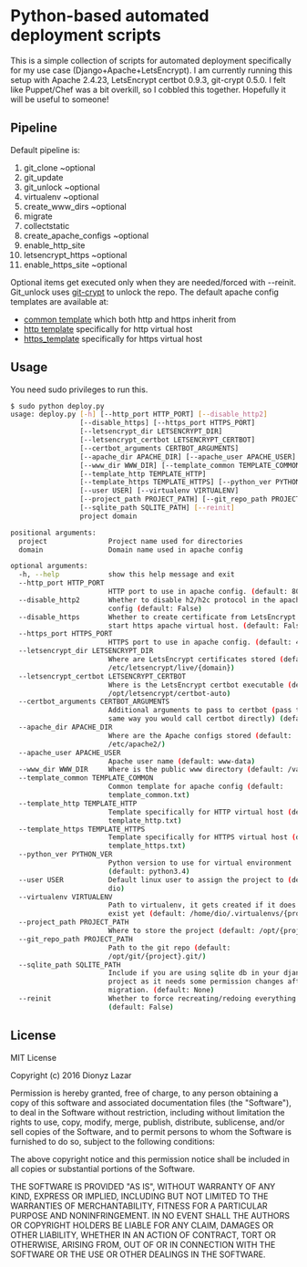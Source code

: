 # Python-based automated deployment scripts

This is a simple collection of scripts for automated deployment specifically for my use case (Django+Apache+LetsEncrypt).
I am currently running this setup with Apache 2.4.23, LetsEncrypt certbot 0.9.3, git-crypt 0.5.0.
I felt like Puppet/Chef was a bit overkill, so I cobbled this together. Hopefully it will be useful to someone!


## Pipeline
Default pipeline is: 

1. git_clone ~optional
2. git_update
3. git_unlock ~optional
4. virtualenv ~optional
5. create_www_dirs ~optional
6. migrate
7. collectstatic
8. create_apache_configs ~optional
9. enable_http_site
10. letsencrypt_https ~optional
11. enable_https_site ~optional

Optional items get executed only when they are needed/forced with --reinit. 
Git_unlock uses [git-crypt](https://github.com/AGWA/git-crypt) to unlock the repo.
The default apache config templates are available at:
* [common template](template_common.txt) which both http and https inherit from
* [http template](template_http.txt) specifically for http virtual host
* [https_template](tempate_https.txt) specifically for https virtual host


## Usage
You need sudo privileges to run this.

```bash
$ sudo python deploy.py
usage: deploy.py [-h] [--http_port HTTP_PORT] [--disable_http2]
                 [--disable_https] [--https_port HTTPS_PORT]
                 [--letsencrypt_dir LETSENCRYPT_DIR]
                 [--letsencrypt_certbot LETSENCRYPT_CERTBOT]
                 [--certbot_arguments CERTBOT_ARGUMENTS]
                 [--apache_dir APACHE_DIR] [--apache_user APACHE_USER]
                 [--www_dir WWW_DIR] [--template_common TEMPLATE_COMMON]
                 [--template_http TEMPLATE_HTTP]
                 [--template_https TEMPLATE_HTTPS] [--python_ver PYTHON_VER]
                 [--user USER] [--virtualenv VIRTUALENV]
                 [--project_path PROJECT_PATH] [--git_repo_path PROJECT_PATH]
                 [--sqlite_path SQLITE_PATH] [--reinit]
                 project domain

positional arguments:
  project               Project name used for directories
  domain                Domain name used in apache config

optional arguments:
  -h, --help            show this help message and exit
  --http_port HTTP_PORT
                        HTTP port to use in apache config. (default: 80)
  --disable_http2       Whether to disable h2/h2c protocol in the apache
                        config (default: False)
  --disable_https       Whether to create certificate from LetsEncrypt and
                        start https apache virtual host. (default: False)
  --https_port HTTPS_PORT
                        HTTPS port to use in apache config. (default: 443)
  --letsencrypt_dir LETSENCRYPT_DIR
                        Where are LetsEncrypt certificates stored (default:
                        /etc/letsencrypt/live/{domain})
  --letsencrypt_certbot LETSENCRYPT_CERTBOT
                        Where is the LetsEncrypt certbot executable (default:
                        /opt/letsencrypt/certbot-auto)
  --certbot_arguments CERTBOT_ARGUMENTS
                        Additional arguments to pass to certbot (pass them the
                        same way you would call certbot directly) (default: )
  --apache_dir APACHE_DIR
                        Where are the Apache configs stored (default:
                        /etc/apache2/)
  --apache_user APACHE_USER
                        Apache user name (default: www-data)
  --www_dir WWW_DIR     Where is the public www directory (default: /var/www/)
  --template_common TEMPLATE_COMMON
                        Common template for apache config (default:
                        template_common.txt)
  --template_http TEMPLATE_HTTP
                        Template specifically for HTTP virtual host (default:
                        template_http.txt)
  --template_https TEMPLATE_HTTPS
                        Template specifically for HTTPS virtual host (default:
                        template_https.txt)
  --python_ver PYTHON_VER
                        Python version to use for virtual environment
                        (default: python3.4)
  --user USER           Default linux user to assign the project to (default:
                        dio)
  --virtualenv VIRTUALENV
                        Path to virtualenv, it gets created if it does not
                        exist yet (default: /home/dio/.virtualenvs/{project}/)
  --project_path PROJECT_PATH
                        Where to store the project (default: /opt/{project}/)
  --git_repo_path PROJECT_PATH
                        Path to the git repo (default:
                        /opt/git/{project}.git/)
  --sqlite_path SQLITE_PATH
                        Include if you are using sqlite db in your django
                        project as it needs some permission changes after
                        migration. (default: None)
  --reinit              Whether to force recreating/redoing everything
                        (default: False)

```


## License

MIT License

Copyright (c) 2016 Dionyz Lazar

Permission is hereby granted, free of charge, to any person obtaining a copy of this software and associated documentation files (the "Software"), to deal in the Software without restriction, including without limitation the rights to use, copy, modify, merge, publish, distribute, sublicense, and/or sell copies of the Software, and to permit persons to whom the Software is furnished to do so, subject to the following conditions:

The above copyright notice and this permission notice shall be included in all copies or substantial portions of the Software.

THE SOFTWARE IS PROVIDED "AS IS", WITHOUT WARRANTY OF ANY KIND, EXPRESS OR IMPLIED, INCLUDING BUT NOT LIMITED TO THE WARRANTIES OF MERCHANTABILITY, FITNESS FOR A PARTICULAR PURPOSE AND NONINFRINGEMENT. IN NO EVENT SHALL THE AUTHORS OR COPYRIGHT HOLDERS BE LIABLE FOR ANY CLAIM, DAMAGES OR OTHER LIABILITY, WHETHER IN AN ACTION OF CONTRACT, TORT OR OTHERWISE, ARISING FROM, OUT OF OR IN CONNECTION WITH THE SOFTWARE OR THE USE OR OTHER DEALINGS IN THE SOFTWARE.
